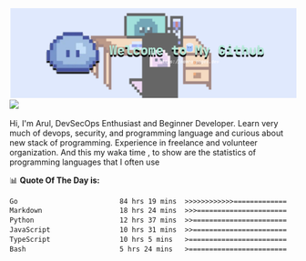 ![banner](.github/banner-profile.png)
<img src="https://user-images.githubusercontent.com/73097560/115834477-dbab4500-a447-11eb-908a-139a6edaec5c.gif"></p>

Hi, I'm Arul, DevSecOps Enthusiast and Beginner Developer. Learn very much of devops, security, and programming language and curious about new stack of programming. Experience in freelance and volunteer organization. And this my waka time , to show are the statistics of programming languages that I often use

📊 **Quote Of The Day is:**
<!--START_SECTION:waka-->

```txt
Go                         84 hrs 19 mins  >>>>>>>>>>>>=============   48.08 %
Markdown                   18 hrs 24 mins  >>>======================   10.50 %
Python                     12 hrs 37 mins  >>=======================   07.19 %
JavaScript                 10 hrs 31 mins  >>=======================   06.00 %
TypeScript                 10 hrs 5 mins   >========================   05.76 %
Bash                       5 hrs 24 mins   >========================   03.09 %
```

<!--END_SECTION:waka-->
